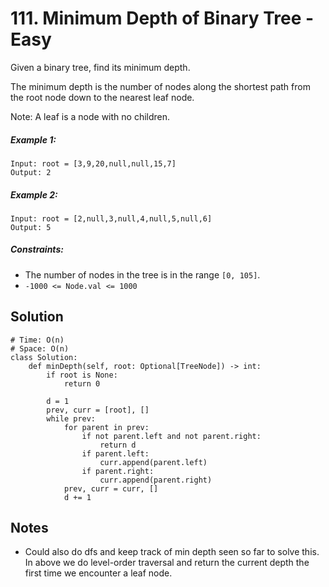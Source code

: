 # 111. Minimum Depth of Binary Tree - Easy

Given a binary tree, find its minimum depth.

The minimum depth is the number of nodes along the shortest path from the root node down to the nearest leaf node.

Note: A leaf is a node with no children.

##### Example 1:

```
Input: root = [3,9,20,null,null,15,7]
Output: 2
```

##### Example 2:

```
Input: root = [2,null,3,null,4,null,5,null,6]
Output: 5
```

##### Constraints:

- The number of nodes in the tree is in the range `[0, 105]`.
- `-1000 <= Node.val <= 1000`

## Solution

```
# Time: O(n)
# Space: O(n)
class Solution:
    def minDepth(self, root: Optional[TreeNode]) -> int:
        if root is None:
            return 0
        
        d = 1
        prev, curr = [root], []
        while prev:
            for parent in prev:
                if not parent.left and not parent.right:
                    return d
                if parent.left:
                    curr.append(parent.left)
                if parent.right:
                    curr.append(parent.right)
            prev, curr = curr, []
            d += 1
```

## Notes
- Could also do dfs and keep track of min depth seen so far to solve this. In above we do level-order traversal and return the current depth the first time we encounter a leaf node.